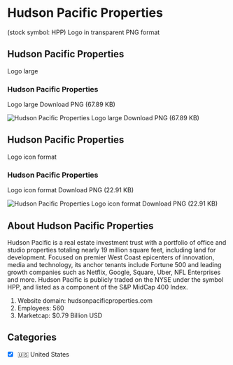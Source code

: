 # Hudson Pacific Properties
 (stock symbol: HPP) Logo in transparent PNG format

## Hudson Pacific Properties
 Logo large

### Hudson Pacific Properties
 Logo large Download PNG (67.89 KB)

![Hudson Pacific Properties
 Logo large Download PNG (67.89 KB)](/img/orig/HPP_BIG-f1ad3a7a.png)

## Hudson Pacific Properties
 Logo icon format

### Hudson Pacific Properties
 Logo icon format Download PNG (22.91 KB)

![Hudson Pacific Properties
 Logo icon format Download PNG (22.91 KB)](/img/orig/HPP-e247c7c7.png)

## About Hudson Pacific Properties


Hudson Pacific is a real estate investment trust with a portfolio of office and studio properties totaling nearly 19 million square feet, including land for development. Focused on premier West Coast epicenters of innovation, media and technology, its anchor tenants include Fortune 500 and leading growth companies such as Netflix, Google, Square, Uber, NFL Enterprises and more. Hudson Pacific is publicly traded on the NYSE under the symbol HPP, and listed as a component of the S&P MidCap 400 Index.

1. Website domain: hudsonpacificproperties.com
2. Employees: 560
3. Marketcap: $0.79 Billion USD


## Categories
- [x] 🇺🇸 United States
